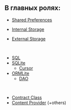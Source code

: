 ## В главных ролях:

* [Shared Preferences](#/shared_preferences) <!-- .element: style="color: white" -->

* [Internal Storage](#/storage__filesystem_internal) <!-- .element: style="color: white" -->
* [External Storage](#/storage__filesystem_external) <!-- .element: style="color: white" -->

<br>

* [SQL](#/storage__sql) <!-- .element: style="color: white" -->
* [SQLite](#/storage__sqlite) <!-- .element: style="color: white" -->
    + [Cursor](#/cursor) <!-- .element: style="color: white" -->
* [ORMLite](#/storage__ormlite) <!-- .element: style="color: white" -->
    + [DAO](#/storage__ormlite_dao) <!-- .element: style="color: white" -->

<br>

* [Contract Class](#/contract) <!-- .element: style="color: white" -->
* [Content Provider](#/content_provider) (+others) <!-- .element: style="color: white" -->
